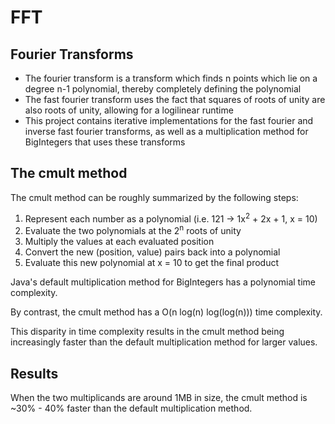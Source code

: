 # FFT

## Fourier Transforms
 - The fourier transform is a transform which finds n points which lie on a degree n-1 polynomial, thereby completely defining the polynomial
 - The fast fourier transform uses the fact that squares of roots of unity are also roots of unity, allowing for a logilinear runtime
 - This project contains iterative implementations for the fast fourier and inverse fast fourier transforms, as well as a multiplication method for BigIntegers that uses these transforms

## The cmult method
The cmult method can be roughly summarized by the following steps:
1. Represent each number as a polynomial (i.e. 121 -> 1x<sup>2</sup> + 2x + 1, x = 10)
2. Evaluate the two polynomials at the 2<sup>n</sup> roots of unity
3. Multiply the values at each evaluated position
4. Convert the new (position, value) pairs back into a polynomial
5. Evaluate this new polynomial at x = 10 to get the final product

Java's default multiplication method for BigIntegers has a polynomial time complexity.

By contrast, the cmult method has a O(n log(n) log(log(n))) time complexity.

This disparity in time complexity results in the cmult method being increasingly faster than the default multiplication method for larger values.

## Results
When the two multiplicands are around 1MB in size, the cmult method is ~30% - 40% faster than the default multiplication method.
